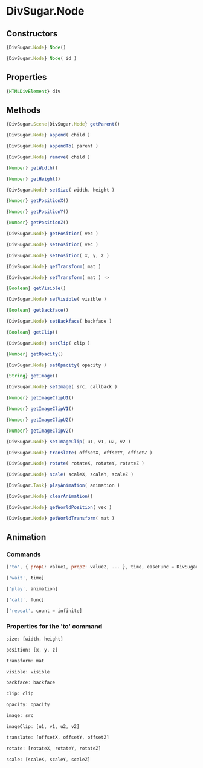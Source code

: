 DivSugar.Node
=============

Constructors
------------

```javascript
{DivSugar.Node} Node()
```

```javascript
{DivSugar.Node} Node( id )
```

Properties
----------

```javascript
{HTMLDivElement} div
```

Methods
-------

```javascript
{DivSugar.Scene|DivSugar.Node} getParent()
```

```javascript
{DivSugar.Node} append( child )
```

```javascript
{DivSugar.Node} appendTo( parent )
```

```javascript
{DivSugar.Node} remove( child )
```

```javascript
{Number} getWidth()
```

```javascript
{Number} getHeight()
```

```javascript
{DivSugar.Node} setSize( width, height )
```

```javascript
{Number} getPositionX()
```

```javascript
{Number} getPositionY()
```

```javascript
{Number} getPositionZ()
```

```javascript
{DivSugar.Node} getPosition( vec )
```

```javascript
{DivSugar.Node} setPosition( vec )
```

```javascript
{DivSugar.Node} setPosition( x, y, z )
```

```javascript
{DivSugar.Node} getTransform( mat )
```

```javascript
{DivSugar.Node} setTransform( mat ) ->
```

```javascript
{Boolean} getVisible()
```

```javascript
{DivSugar.Node} setVisible( visible )
```

```javascript
{Boolean} getBackface()
```

```javascript
{DivSugar.Node} setBackface( backface )
```

```javascript
{Boolean} getClip()
```

```javascript
{DivSugar.Node} setClip( clip )
```

```javascript
{Number} getOpacity()
```

```javascript
{DivSugar.Node} setOpacity( opacity )
```

```javascript
{String} getImage()
```

```javascript
{DivSugar.Node} setImage( src, callback )
```

```javascript
{Number} getImageClipU1()
```

```javascript
{Number} getImageClipV1()
```

```javascript
{Number} getImageClipU2()
```

```javascript
{Number} getImageClipV2()
```

```javascript
{DivSugar.Node} setImageClip( u1, v1, u2, v2 )
```

```javascript
{DivSugar.Node} translate( offsetX, offsetY, offsetZ )
```

```javascript
{DivSugar.Node} rotate( rotateX, rotateY, rotateZ )
```

```javascript
{DivSugar.Node} scale( scaleX, scaleY, scaleZ )
```

```javascript
{DivSugar.Task} playAnimation( animation )
```

```javascript
{DivSugar.Node} clearAnimation()
```

```javascript
{DivSugar.Node} getWorldPosition( vec )
```

```javascript
{DivSugar.Node} getWorldTransform( mat )
```

Animation
------------------

### Commands

```javascript
['to', { prop1: value1, prop2: value2, ... }, time, easeFunc = DivSugar.Ease.linear]
```

```javascript
['wait', time]
```

```javascript
['play', animation]
```

```javascript
['call', func]
```

```javascript
['repeat', count = infinite]
```

### Properties for the 'to' command

```javascript
size: [width, height]
```

```javascript
position: [x, y, z]
```

```javascript
transform: mat
```

```javascript
visible: visible
```

```javascript
backface: backface
```

```javascript
clip: clip
```

```javascript
opacity: opacity
```

```javascript
image: src
```

```javascript
imageClip: [u1, v1, u2, v2]
```

```javascript
translate: [offsetX, offsetY, offsetZ]
```

```javascript
rotate: [rotateX, rotateY, rotateZ]
```

```javascript
scale: [scaleX, scaleY, scaleZ]
```
